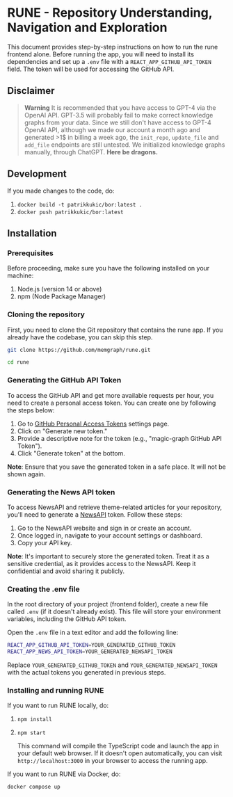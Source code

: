 # RUNE - Repository Understanding, Navigation and Exploration

This document provides step-by-step instructions on how to run the rune frontend alone. Before running the app, you will need to install its dependencies and set up a `.env` file with a `REACT_APP_GITHUB_API_TOKEN` field. The token will be used for accessing the GitHub API.

## Disclaimer

> **Warning**
> It is recommended that you have access to GPT-4 via the OpenAI API. GPT-3.5 will probably fail to make correct knowledge graphs from your data.
> Since we still don't have access to GPT-4 OpenAI API, although we made our account a month ago and generated >1$ in billing a week ago,
> the `init_repo`, `update_file` and `add_file` endpoints are still untested. We initialized knowledge graphs manually, through ChatGPT.
> **Here be dragons.**

## Development

If you made changes to the code, do:
1. ```docker build -t patrikkukic/bor:latest .```
2. ```docker push patrikkukic/bor:latest```

## Installation

### Prerequisites

Before proceeding, make sure you have the following installed on your machine:

1.  Node.js (version 14 or above)
2.  npm (Node Package Manager)

### Cloning the repository

First, you need to clone the Git repository that contains the rune app. If you already have the codebase, you can skip this step.

```bash
git clone https://github.com/memgraph/rune.git
```
```bash
cd rune 
```

### Generating the GitHub API Token

To access the GitHub API and get more available requests per hour, you need to create a personal access token. You can create one by following the steps below:

1.  Go to [GitHub Personal Access Tokens](https://github.com/settings/tokens) settings page.
2.  Click on "Generate new token."
3.  Provide a descriptive note for the token (e.g., "magic-graph GitHub API Token").
4.  Click "Generate token" at the bottom.

**Note**: Ensure that you save the generated token in a safe place. It will not be shown again.

### Generating the News API token

To access NewsAPI and retrieve theme-related articles for your repository, you'll need to generate a [NewsAPI](https://newsapi.org/) token. Follow these steps:

1. Go to the NewsAPI website and sign in or create an account.
2. Once logged in, navigate to your account settings or dashboard.
3. Copy your API key.

**Note**: It's important to securely store the generated token. Treat it as a sensitive credential, as it provides access to the NewsAPI. Keep it confidential and avoid sharing it publicly.

### Creating the .env file

In the root directory of your project (frontend folder), create a new file called `.env` (if it doesn't already exist). This file will store your environment variables, including the GitHub API token.

Open the `.env` file in a text editor and add the following line:

```bash
REACT_APP_GITHUB_API_TOKEN=YOUR_GENERATED_GITHUB_TOKEN
REACT_APP_NEWS_API_TOKEN=YOUR_GENERATED_NEWSAPI_TOKEN
```

Replace `YOUR_GENERATED_GITHUB_TOKEN` and `YOUR_GENERATED_NEWSAPI_TOKEN` with the actual tokens you generated in previous steps.

### Installing and running RUNE

If you want to run RUNE locally, do:

1. ```npm install```


2. ```npm start``` 
    
    This command will compile the TypeScript code and launch the app in your default web browser. If it doesn't open automatically, you can visit `http://localhost:3000` in your browser to access the running app.


If you want to run RUNE via Docker, do:

```bash
docker compose up
```

